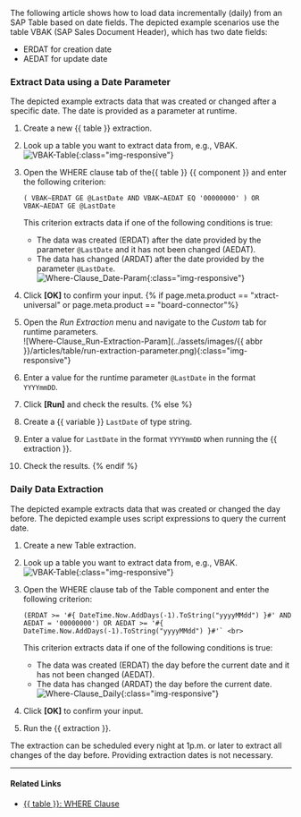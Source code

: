 
The following article shows how to load data incrementally (daily) from an SAP Table based on date fields.
The depicted example scenarios use the table VBAK (SAP Sales Document Header), which has two date fields: 

- ERDAT for creation date 
- AEDAT for update date

### Extract Data using a Date Parameter

The depicted example extracts data that was created or changed after a specific date.
The date is provided as a parameter at runtime.

1. Create a new {{ table }} extraction.
2. Look up a table you want to extract data from, e.g., VBAK. <br>
![VBAK-Table](../assets/images/articles/table/VBAK-Table.png){:class="img-responsive"}
3. Open the WHERE clause tab of the{{ table }} {{ component }} and enter the following criterion: <br>

	``` 
	( VBAK~ERDAT GE @LastDate AND VBAK~AEDAT EQ '00000000' ) OR VBAK~AEDAT GE @LastDate
	```
	
	This criterion extracts data if one of the following conditions is true: <br>
	- The data was created (ERDAT) after the date provided by the parameter `@LastDate` and it has not been changed (AEDAT). <br>
	- The data has changed (ARDAT) after the date provided by the parameter `@LastDate`.<br>
	![Where-Clause_Date-Param](../assets/images/articles/table/Where-Clause_Date-Param.png){:class="img-responsive"}

4. Click **[OK]** to confirm your input.
{% if page.meta.product == "xtract-universal" or page.meta.product == "board-connector"%}
5. Open the *Run Extraction* menu and navigate to the *Custom* tab for runtime parameters.<br>
![Where-Clause_Run-Extraction-Param](../assets/images/{{ abbr }}/articles/table/run-extraction-parameter.png){:class="img-responsive"}
6. Enter a value for the runtime parameter `@LastDate` in the format `YYYYmmDD`.
7. Click **[Run]** and check the results.
{% else %}
5. Create a {{ variable }} `LastDate` of type string.
6. Enter a value for `LastDate` in the format `YYYYmmDD` when running the {{ extraction }}.
7. Check the results.
{% endif %}


### Daily Data Extraction

The depicted example extracts data that was created or changed the day before.
The depicted example uses script expressions to query the current date.

1. Create a new Table extraction.
2. Look up a table you want to extract data from, e.g., VBAK. <br>
![VBAK-Table](../assets/images/articles/table/VBAK-Table.png){:class="img-responsive"}
3. Open the WHERE clause tab of the Table component and enter the following criterion: 

	``` 
	(ERDAT >= '#{ DateTime.Now.AddDays(-1).ToString("yyyyMMdd") }#' AND AEDAT = '00000000') OR AEDAT >= '#{ DateTime.Now.AddDays(-1).ToString("yyyyMMdd") }#'` <br>
	```
	
	This criterion extracts data if one of the following conditions is true:<br>
	- The data was created (ERDAT) the day before the current date and it has not been changed (AEDAT).
	- The data has changed (ARDAT) the day before the current date.<br>
	![Where-Clause_Daily](../assets/images/articles/table/Where-Clause-Daily.png){:class="img-responsive"}
	
4. Click **[OK]** to confirm your input.
5. Run the {{ extraction }}.

The extraction can be scheduled every night at 1p.m. or later to extract all changes of the day before.
Providing extraction dates is not necessary.
 
******

#### Related Links
- [{{ table }}: WHERE Clause](../documentation/table/where-clause.md)